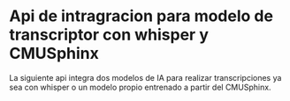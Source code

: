 # Api de intragracion para modelo de transcriptor con whisper y CMUSphinx

La siguiente api integra dos modelos de IA para realizar transcripciones ya sea con whisper o un modelo propio entrenado a partir del CMUSphinx.
